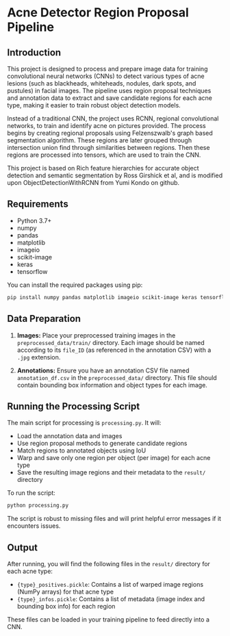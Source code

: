 # Acne Detector Region Proposal Pipeline

## Introduction

This project is designed to process and prepare image data for training convolutional neural networks (CNNs) to detect various types of acne lesions (such as blackheads, whiteheads, nodules, dark spots, and pustules) in facial images. The pipeline uses region proposal techniques and annotation data to extract and save candidate regions for each acne type, making it easier to train robust object detection models.

Instead of a traditional CNN, the project uses RCNN, regional convolutional networks, to train and identify acne on pictures provided. The process begins by creating regional proposals using Felzenszwalb's graph based segmentation algorithm. These regions are later grouped through intersection union find through similarities between regions. Then these regions are processed into tensors, which are used to train the CNN.

This project is based on Rich feature hierarchies for accurate object detection and semantic segmentation by Ross Girshick et al, and is modified upon ObjectDetectionWithRCNN from Yumi Kondo on github. 

## Requirements

- Python 3.7+
- numpy
- pandas
- matplotlib
- imageio
- scikit-image
- keras
- tensorflow

You can install the required packages using pip:

```bash
pip install numpy pandas matplotlib imageio scikit-image keras tensorflow
```

## Data Preparation

1. **Images:** Place your preprocessed training images in the `preprocessed_data/train/` directory. Each image should be named according to its `file_ID` (as referenced in the annotation CSV) with a `.jpg` extension.

2. **Annotations:** Ensure you have an annotation CSV file named `annotation_df.csv` in the `preprocessed_data/` directory. This file should contain bounding box information and object types for each image.

## Running the Processing Script

The main script for processing is `processing.py`. It will:
- Load the annotation data and images
- Use region proposal methods to generate candidate regions
- Match regions to annotated objects using IoU
- Warp and save only one region per object (per image) for each acne type
- Save the resulting image regions and their metadata to the `result/` directory

To run the script:

```bash
python processing.py
```

The script is robust to missing files and will print helpful error messages if it encounters issues.

## Output

After running, you will find the following files in the `result/` directory for each acne type:
- `{type}_positives.pickle`: Contains a list of warped image regions (NumPy arrays) for that acne type
- `{type}_infos.pickle`: Contains a list of metadata (image index and bounding box info) for each region

These files can be loaded in your training pipeline to feed directly into a CNN.

